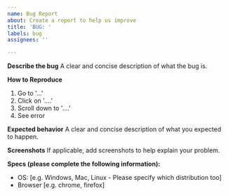 ```yaml
---
name: Bug Report
about: Create a report to help us improve
title: 'BUG: '
labels: bug
assignees: ''

---
```


<!--
Not everything is required, but as much information will always help
-->

**Describe the bug**
A clear and concise description of what the bug is.

**How to Reproduce**
1. Go to '...'
2. Click on '....'
3. Scroll down to '....'
4. See error

**Expected behavior**
A clear and concise description of what you expected to happen.

**Screenshots**
If applicable, add screenshots to help explain your problem.

**Specs (please complete the following information):**
 - OS: [e.g. Windows, Mac, Linux - Please specify which distribution too]
 - Browser [e.g. chrome, firefox]
